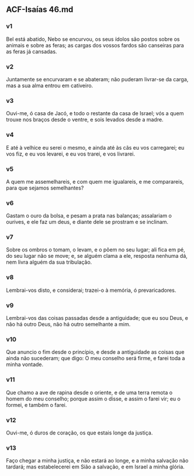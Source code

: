 ## ACF-Isaías 46.md
### v1
 Bel está abatido, Nebo se encurvou, os seus ídolos são postos sobre os animais e sobre as feras; as cargas dos vossos fardos são canseiras para as feras já cansadas.
### v2
 Juntamente se encurvaram e se abateram; não puderam livrar-se da carga, mas a sua alma entrou em cativeiro.
### v3
 Ouvi-me, ó casa de Jacó, e todo o restante da casa de Israel; vós a quem trouxe nos braços desde o ventre, e sois levados desde a madre.
### v4
 E até à velhice eu serei o mesmo, e ainda até às cãs eu vos carregarei; eu vos fiz, e eu vos levarei, e eu vos trarei, e vos livrarei.
### v5
 A quem me assemelhareis, e com quem me igualareis, e me comparareis, para que sejamos semelhantes?
### v6
 Gastam o ouro da bolsa, e pesam a prata nas balanças; assalariam o ourives, e ele faz um deus, e diante dele se prostram e se inclinam.
### v7
 Sobre os ombros o tomam, o levam, e o põem no seu lugar; ali fica em pé, do seu lugar não se move; e, se alguém clama a ele, resposta nenhuma dá, nem livra alguém da sua tribulação.
### v8
 Lembrai-vos disto, e considerai; trazei-o à memória, ó prevaricadores.
### v9
 Lembrai-vos das coisas passadas desde a antiguidade; que eu sou Deus, e não há outro Deus, não há outro semelhante a mim.
### v10
 Que anuncio o fim desde o princípio, e desde a antiguidade as coisas que ainda não sucederam; que digo: O meu conselho será firme, e farei toda a minha vontade.
### v11
 Que chamo a ave de rapina desde o oriente, e de uma terra remota o homem do meu conselho; porque assim o disse, e assim o farei vir; eu o formei, e também o farei.
### v12
 Ouvi-me, ó duros de coração, os que estais longe da justiça.
### v13
 Faço chegar a minha justiça, e não estará ao longe, e a minha salvação não tardará; mas estabelecerei em Sião a salvação, e em Israel a minha glória.

